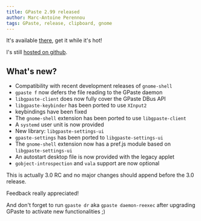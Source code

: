 ```yaml
---
title: GPaste 2.99 released
author: Marc-Antoine Perennou
tags: GPaste, release, clipboard, gnome
---
```


It's available [there](http://www.imagination-land.org/files/gpaste/gpaste-2.99.tar.xz), get it while it's hot!

I's still [hosted on github](https://github.com/Keruspe/GPaste).

## What's new?

* Compatibility with recent development releases of `gnome-shell`
* `gpaste f` now defers the file reading to the GPaste daemon
* `libgpaste-client` does now fully cover the GPaste DBus API
* `libgpaste-keybinder` has been ported to use `XInput2`
* keybindings have been fixed
* The `gnome-shell` extension has been ported to use `libgpaste-client`
* A `systemd` user unit is now provided
* New library: `libgpaste-settings-ui`
* `gpaste-settings` has been ported to `libgpaste-settings-ui`
* The `gnome-shell` extension now has a pref.js module based on `libgpaste-settings-ui`
* An autostart desktop file is now provided with the legacy applet
* `gobject-introspection` and `vala` support are now optional

This is actually 3.0 RC and no major changes should append before the 3.0 release.

Feedback really appreciated!

And don't forget to run `gpaste dr` aka `gpaste daemon-reexec` after upgrading GPaste to activate new functionalities ;)
